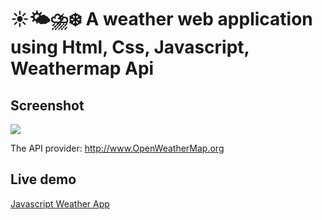 # ☀️🌤⛈❄️ A weather web application using Html, Css, Javascript, Weathermap Api

## Screenshot
<img src="https://github.com/Bhaskar-maity/Javascript-weather-app/blob/main/Screenshot.jpg">

The API provider: http://www.OpenWeatherMap.org

## Live demo
[Javascript Weather App](https://bhaskar-maity.github.io/Javascript-weather-app/)
